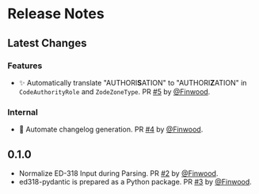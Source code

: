 # Release Notes
<!-- markdownlint-disable MD013 -->

## Latest Changes

### Features

* ✨ Automatically translate "AUTHORI**S**ATION" to "AUTHORI**Z**ATION" in `CodeAuthorityRole` and `ZodeZoneType`. PR [#5](https://github.com/starcopter/ed318-pydantic/pull/5) by [@Finwood](https://github.com/Finwood).

### Internal

* 👷 Automate changelog generation. PR [#4](https://github.com/starcopter/ed318-pydantic/pull/4) by [@Finwood](https://github.com/Finwood).

## 0.1.0

* Normalize ED-318 Input during Parsing. PR [#2](https://github.com/starcopter/ed318-pydantic/pull/2) by [@Finwood](https://github.com/Finwood).
* ed318-pydantic is prepared as a Python package. PR [#3](https://github.com/starcopter/ed318-pydantic/pull/3) by [@Finwood](https://github.com/Finwood).
